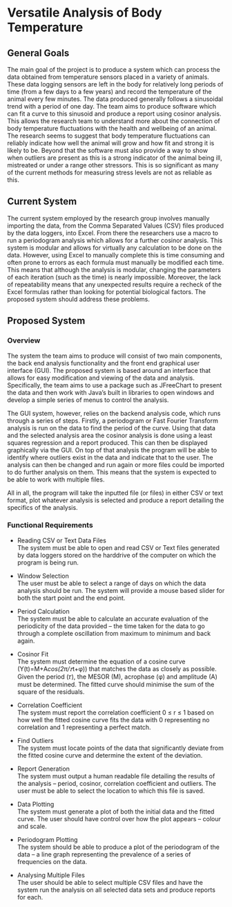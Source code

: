 # Versatile Analysis of Body Temperature

## General Goals

The main goal of the project is to produce a system which can process the data obtained from temperature sensors placed in a variety of animals. These data logging sensors are left in the body for relatively long periods of time (from a few days to a few years) and record the temperature of the animal every few minutes. The data produced generally follows a sinusoidal trend with a period of one day. The team aims to produce software which can fit a curve to this sinusoid and produce a report using cosinor analysis. This allows the research team to understand more about the connection of body temperature fluctuations with the health and wellbeing of an animal. The research seems to suggest that body temperature fluctuations can reliably indicate how well the animal will grow and how fit and strong it is likely to be. Beyond that the software must also provide a way to show when outliers are present as this is a strong indicator of the animal being ill, mistreated or under a range other stressors. This is so significant as many of the current methods for measuring stress levels are not as reliable as this.

## Current System

The current system employed by the research group involves manually importing the data, from the Comma Separated Values (CSV) files produced by the data loggers, into Excel. From there the researchers use a macro to run a periodogram analysis which allows for a further cosinor analysis. This system is modular and allows for virtually any calculation to be done on the data. However, using Excel to manually complete this is time consuming and often prone to errors as each formula must manually be modified each time. This means that although the analysis is modular, changing the parameters of each iteration (such as the time) is nearly impossible. Moreover, the lack of repeatability means that any unexpected results require a recheck of the Excel formulas rather than looking for potential biological factors. The proposed system should address these problems.

## Proposed System

### Overview

The system the team aims to produce will consist of two main components, the back end analysis functionality and the front end graphical user interface (GUI). The proposed system is based around an interface that allows for easy modification and viewing of the data and analysis. Specifically, the team aims to use a package such as JFreeChart to present the data and then work with Java’s built in libraries to open windows and develop a simple series of menus to control the analysis.   

The GUI system, however, relies on the backend analysis code, which runs through a series of steps. Firstly, a periodogram or Fast Fourier Transform analysis is run on the data to find the period of the curve. Using that data and the selected analysis area the cosinor analysis is done using a least squares regression and a report produced. This can then be displayed graphically via the GUI. On top of that analysis the program will be able to identify where outliers exist in the data and indicate that to the user. The analysis can then be changed and run again or more files could be imported to do further analysis on them. This means that the system is expected to be able to work with multiple files.   

All in all, the program will take the inputted file (or files) in either CSV or text format, plot whatever analysis is selected and produce a report detailing the specifics of the analysis.

### Functional Requirements

* Reading CSV or Text Data Files   
The system must be able to open and read CSV or Text files generated by data loggers stored on the hard­drive of the computer on which the program is being run.

* Window Selection   
The user must be able to select a range of days on which the data analysis should be run. The system will provide a mouse based slider for both the start point and the end point.

* Period Calculation   
The system must be able to calculate an accurate evaluation of the periodicity of the data provided – the time taken for the data to go through a complete oscillation from maximum to minimum and back again.

* Cosinor Fit   
The system must determine the equation of a cosine curve (Y(t)=M+A*cos(2π/𝜏*t+φ)) that matches the data as closely as possible. Given the period (𝜏), the MESOR (M), acrophase (φ) and amplitude (A) must be determined. The fitted curve should minimise the sum of the square of the residuals.

* Correlation Coefficient   
The system must report the correlation coefficient 0 ≤ r ≤ 1 based on how well the fitted cosine curve fits the data with 0 representing no correlation and 1 representing a perfect match.

* Find Outliers   
The system must locate points of the data that significantly deviate from the fitted cosine curve and determine the extent of the deviation.

* Report Generation   
The system must output a human readable file detailing the results of the analysis – period, cosinor, correlation coefficient and outliers. The user must be able to select the location to which this file is saved.

* Data Plotting   
The system must generate a plot of both the initial data and the fitted curve. The user should have control over how the plot appears – colour and scale.

* Periodogram Plotting   
The system should be able to produce a plot of the periodogram of the data – a line graph representing the prevalence of a series of frequencies on the data.

* Analysing Multiple Files   
The user should be able to select multiple CSV files and have the system run the analysis on all selected data sets and produce reports for each.
